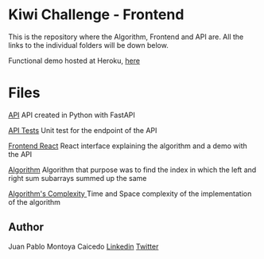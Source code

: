 # Kiwi Challenge - Frontend
This is the repository where the Algorithm, Frontend and API are.
All the links to the individual folders will be down below.

Functional demo hosted at Heroku, [here](https://kiwi-challenge-jumoc.herokuapp.com/)

# Files

[API](/api/)
API created in Python with FastAPI

[API Tests](/api/test_main.py)
Unit test for the endpoint of the API

[Frontend React](/array-algo/)
React interface explaining the algorithm and a demo with the API

[Algorithm](findIndexArray.py)
Algorithm that purpose was to find the index in which the left and right sum subarrays summed up the same

[Algorithm's Complexity ](findIndexArray_complexity.txt)
Time and Space complexity of the implementation of the algorithm

## Author
Juan Pablo Montoya Caicedo
[Linkedin](https://www.linkedin.com/in/jumoc/)
[Twitter](https://twitter.com/Jumoc0)
